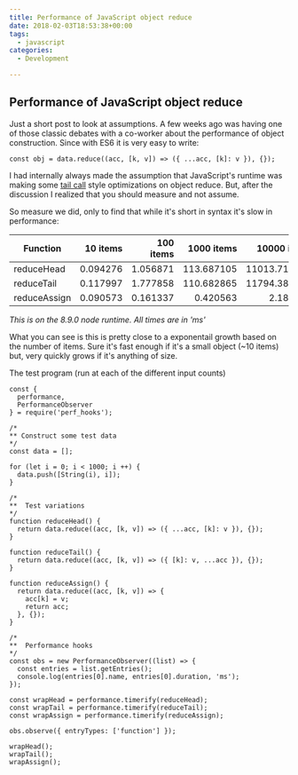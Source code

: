 ```yaml
---
title: Performance of JavaScript object reduce
date: 2018-02-03T18:53:38+00:00
tags:
  - javascript
categories:
  - Development

---
```



## Performance of JavaScript object reduce

Just a short post to look at assumptions. A few weeks ago was having one of those classic debates with a co-worker about the performance of object construction. Since with ES6 it is very easy to write:

```
const obj = data.reduce((acc, [k, v]) => ({ ...acc, [k]: v }), {});
```

I had internally always made the assumption that JavaScript's runtime was making some [tail call](https://en.wikipedia.org/wiki/Tail_call) style optimizations on object reduce. But, after the discussion I realized that you should measure and not assume.

So measure we did, only to find that while it's short in syntax it's slow in performance:


| Function | 10 items | 100 items | 1000 items | 10000 items |
|---|---:|---:|---:|---:|
| reduceHead | 0.094276 | 1.056871 | 113.687105 | 11013.714067 |
| reduceTail | 0.117997 | 1.777858  | 110.682865 | 11794.382281 |
| reduceAssign | 0.090573 | 0.161337 | 0.420563 | 2.184986 |

_This is on the 8.9.0 node runtime. All times are in 'ms'_

What you can see is this is pretty close to a exponentail growth based on the number of items. Sure it's fast enough if it's a small object (~10 items) but, very quickly grows if it's anything of size.

The test program (run at each of the different input counts)

```
const {
  performance,
  PerformanceObserver
} = require('perf_hooks');

/*
** Construct some test data
*/
const data = [];

for (let i = 0; i < 1000; i ++) {
  data.push([String(i), i]);
}

/*
**  Test variations
*/
function reduceHead() {
  return data.reduce((acc, [k, v]) => ({ ...acc, [k]: v }), {});
}

function reduceTail() {
  return data.reduce((acc, [k, v]) => ({ [k]: v, ...acc }), {});
}

function reduceAssign() {
  return data.reduce((acc, [k, v]) => {
    acc[k] = v;
    return acc;
  }, {});
}

/*
**  Performance hooks
*/
const obs = new PerformanceObserver((list) => {
  const entries = list.getEntries();
  console.log(entries[0].name, entries[0].duration, 'ms');
});

const wrapHead = performance.timerify(reduceHead);
const wrapTail = performance.timerify(reduceTail);
const wrapAssign = performance.timerify(reduceAssign);

obs.observe({ entryTypes: ['function'] });

wrapHead();
wrapTail();
wrapAssign();

```
